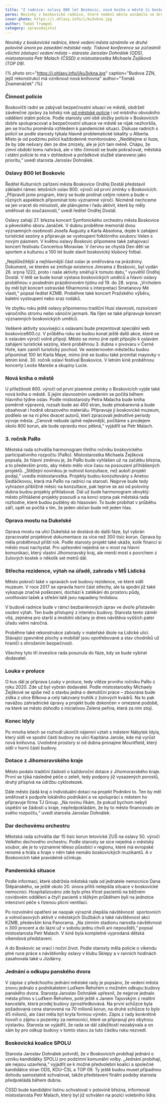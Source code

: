```yaml
---
title: "Z radnice: oslavy 800 let Boskovic, nová kniha o městě či boskovická koalice SPOLU"
perex: Novinky z boskovické radnice, které vedení města oznámilo ve druhé polovině února po zasedání městské rady.
cover-photo: https://i.ohlasy.info/i/ku3vkna.jpg
author: Tomáš Trumpeš
category: zpravodajství
---
```


*Novinky z boskovické radnice, které vedení města oznámilo ve druhé polovině února po zasedání městské rady. Tiskové konference se zúčastnili všichni zástupci vedení města – starosta Jaroslav Dohnálek (ODS), místostarosta Petr Malach (ČSSD) a místostarostka Michaela Žejšková (TOP 09).*

{% photo src="https://i.ohlasy.info/i/ku3vkna.jpg" caption="Budova ZZN, jejíž rekonstrukcí má vzniknout nová knihovna" author="Tomáš Znamenáček" /%}

### Činnost policie

Boskovičtí radní se zabývali bezpečnostní situací ve městě, obdrželi závěrečné zprávy za loňský rok [od městské policie](https://data.ohlasy.info/2022/vyrocni-zprava-mp.pdf) i od místního obvodního oddělení státní policie. Podle starosty umí obě složky policie v Boskovicích dobře spolupracovat a bezpečnostní situace ve městě se nijak nezhoršila, jen se trochu proměnila vzhledem k pandemické situaci. Diskuse radních s policií se podle starosty týkala hlavně problematické lokality u Alberta. Místo je od podzimu policií každodenně monitorováno. „Nedělejme si iluze, že by zde nešvary den ze dne zmizely, ale je jich tam méně. Chápu, že zimní období tomu nahrává, ale v této činnosti se bude pokračovat, městská i státní policie to má v dohledové a pořádkové službě stanoveno jako prioritu,“ uvedl starosta Jaroslav Dohnálek.

### Oslavy 800 let Boskovic

Ředitel Kulturních zařízení města Boskovice Ondřej Dostál představil základní rámec letošních oslav 800. výročí od první zmínky o Boskovicích. „Připravili jsme program, který se bude prolínat celým rokem a bude v různých aspektech připomínat toto významné výročí. Nicméně nechceme se jen vracet do minulosti, ale plánujeme i řadu aktivit, které by měly směřovat do současnosti,“ uvedl ředitel Ondřej Dostál.

Oslavy zahájí 27. března koncert Symfonického orchestru města Boskovice a pěveckého sboru Janáček. V dubnu proběhne memoriál dvou významných osobností Josefa Augusty a Karla Absolona, dojde k zahájení turistické sezóny a připravuje se vystoupení folklórního souboru Velen s novým pásmem. V květnu oslavy Boskovic připomene také zahajovací koncert festivalu Concentus Moraviae. V červnu se chystá Den dětí se sportem a kulturou a 100 let bude slavit boskovický klubový fotbal.

„Nejdůležitější a nejhlavnější část oslav je směřována na prázdniny. Dokument, ve kterém se zmiňuje existence Jimrama z Boskovic, byl vydán 26. srpna 1222, proto i naše aktivity směřují k tomuto datu,“ vysvětlil Ondřej Dostál. V létě se bude konat výstava boskovických umělců a hlavní oslavy proběhnou v posledním prázdninovém týdnu od 19. do 28. srpna. „Vrcholem by měl být koncert ostravské filharmonie s interpretací Smetanovy Mé vlasti,“ popsal ředitel KZMB. Proběhne také koncert Pražského výběru, baletní vystoupení nebo sraz rodáků.

Ve zbytku roku ještě oslavy připomenou tradiční Husí slavnosti, rozsvícení vánočního stromu nebo vánoční jarmark. Na říjen se také připravuje koncert významných boskovických umělců. 

Veškeré aktivity související s oslavami bude prezentovat speciální web boskovice800.cz. V průběhu roku se budou konat ještě další akce, které se k oslavám výročí volně připojí. Město se mimo jiné opět připojilo k oslavám zahájení turistické sezóny, které proběhnou 3. dubna v pivovaru v Černé Hoře, kam zamíří turistický pochod. Ve westernovém městečku budou připomínat 100 let Karla Maye, mimo jiné se budou také promítat mayovky v letním kině. 30. ročník oslaví festival Boskovice. V letním kině proběhnou koncerty Leoše Mareše a skupiny Lucie.

### Nová kniha o městě

U příležitosti 800. výročí od první písemné zmínky o Boskovicích vyjde také nová kniha o městě. S jejím slavnostním uvedením se počítá během hlavního týdne oslav. Podle místostarosty Petra Malacha bude kniha poměrně výpravná, rozsah bude asi 450 stran, bude plnobarevná a bude obsahovat i hodně obrazového materiálu. Připravuje ji boskovické muzeum, podílelo se na ní přes dvacet autorů, kteří zpracovali jednotlivé periody vývoje města. „Cenově nebude úplně nejlevnější, počítáme s prodejem okolo 800 korun, ale bude opravdu moc pěkná,“ vyjádřil se Petr Malach.

### 3\. ročník PaRo

Městská rada schválila harmonogram třetího ročníku boskovického participativního rozpočtu (PaRo). Místostarostka Michaela Žejšková popsala, že hlavní změnou je, že PaRo bude vyhlášen už na začátku března, a to především proto, aby město mělo více času na posouzení přihlášených projektů. „Stěžejní novinkou je nutnost konzultace, než autoři projekt podají,“ uvedla místostarostka. Projekty budou konzultovány s Anetou Sedláčkovou, která má PaRo na radnici na starosti. Nejprve bude tedy vyhrazen přibližně měsíc na konzultace, pak teprve se asi od poloviny dubna budou projekty přihlašovat. Dál už bude harmonogram obvyklý: město přihlášené projekty posoudí a na konci srpna pak městská rada rozhodne, které budou puštěny do hlasování. To bude probíhat v průběhu září, opět se počítá s tím, že jeden občan bude mít jeden hlas. 

### Oprava mostu na Dukelské

Oprava mostu na ulici Dukelská se dostává do další fáze, byl vybrán zpracovatel projektové dokumentace za více než 300 tisíc korun. Oprava by měla proběhnout příští rok. Podle starosty projekt také ukáže, kolik financí si město musí nachystat. Pro upřesnění nejedná se o most na hlavní komunikaci, který vlastní Jihomoravský kraj, ale menší most s povrchem z žulových kostek o několik set metrů dál.

### Střecha rezidence, výtah na úřadě, zahrada v MŠ Lidická

Město pokročí také v opravách své budovy rezidence, ve které sídlí muzeum. V roce 2017 se opravila horní část střechy, ale ta spodní již také vykazuje značné poškození, dochází k zatékání do prostoru půdy, uvolňování tašek a střešní latě jsou napadeny hnilobou.

V budově radnice bude v rámci bezbariérových úprav ve dvoře přistavěn osobní výtah. Ten bude přístupný z interiéru budovy. Starosta tento záměr vítá, zejména pro starší a imobilní občany je dnes návštěva vyšších pater úřadu velmi náročná.

Proběhne také rekonstrukce zahrady v mateřské škole na Lidické ulici. Stávající zpevněné plochy a mobiliář jsou opotřebované a stav chodníků už hraničí s ohrožením bezpečnosti.

Všechny tyto tři investice rada posunula do fáze, kdy se bude vybírat dodavatel.

### Louka v proluce

O kus dál je příprava Louky v proluce, tedy vítěze prvního ročníku PaRo z roku 2020. Zde už byl vybrán dodavatel. Podle místostarostky Michaely Žejškové se spíše než o stavbu jedná o demoliční práce – zbourána bude zídka z ulice Bílkova a celý takzvaný truhlík z žulových kvádrů. Na to pak navážou zahradnické úpravy a projekt bude dokončen v omezené podobě, na které se město dohodlo s iniciativou Zelená peřina, která za ním stojí.

### Konec Idyly

Po mnoha letech se rozhodl ukončit nájemní vztah s městem Nábytek Idyla, který sídlí ve spodní části budovy na ulici Kapitána Jaroše, kde má vyrůst nová knihovna. Uvolněné prostory si od dubna pronajme Mountfield, který sídlí v horní části budovy.

### Dotace z Jihomoravského kraje

Město podalo tradiční žádosti o každoroční dotace z Jihomoravského kraje. První se týká následné péče o zeleň, tedy podpory již vysazených porostů, druhý přispívá na údržbu cyklostezek.

Dále město žádá kraj o individuální dotaci na projekt Podnikni to. Ten by měl směřovat k podpoře lokálního podnikání a ve spolupráci s městem ho připravuje firma TJ Group. „Na rovinu říkám, že pokud bychom nebyli úspěšní se žádostí u kraje, nepředpokládám, že by to město financovalo ze svého rozpočtu,“ uvedl starosta Jaroslav Dohnálek.

### Dar dechovému orchestru

Městská rada schválila dar 15 tisíc korun letovické ZUŠ na oslavy 50. výročí Velkého dechového orchestru. Podle starosty se sice nejedná o městský soubor, ale je to významné těleso působící v regionu, které má evropské renomé a hrála a hraje v něm také nemálo boskovických muzikantů. A v Boskovicích také pravidelně účinkuje.

### Pandemická situace

Podle informací, které obdržela městská rada od jednatele nemocnice Dana Štěpánského, se ještě okolo 20. února příliš nelepšila situace v boskovické nemocnici. Hospitalizováno zde bylo přes třicet pacientů na běžném covidovém oddělení a čtyři pacienti s těžkým průběhem byli na jednotce intenzivní péče s řízenou plicní ventilací.

Po rozvolnění opatření se naopak výrazně zlepšila návštěvnost  sportovních a volnočasových aktivit v městských Službách a také návštěvnost akcí KZMB, především kina Panorama. „Na zimním stadionu narostla návštěvnost o 300 procent a do lázní už v sobotu jednu chvíli ani nepouštěli,“ popsal místostarosta Petr Malach. V kině byla kompletně vyprodaná dětská víkendová představení.

A do Boskovic se vrací i noční život. Podle starosty měla policie o víkendu plné ruce práce s návštěvníky oslavy v klubu Sklepy a v ranních hodinách zasahovala také u Jízdárny.

### Jednání o odkupu panského dvora

V zápise z předchozího jednání městské rady je popsáno, že vedení města znovu jednalo s podnikatelem Luďkem Řehořem o možném odkupu budovy panského dvora. Starosta Jaroslav Dohnálek upřesnil, že nejprve jednalo města přímo s Luďkem Řehořem, poté ještě s Janem Tajovským z realitní kanceláře, která prodej budovy zprostředkovává. Na první schůzce byla požadovaná cena stanovená na 70 milionů korun, na druhé schůzce to bylo 45 milionů, ale část měla být kryta formou výměn. Zápis z rady konkrétně hovoří o zájmu o pozemky za nemocnicí, které se připravují pro obytnou výstavbu. Starosta se vyjádřil, že rada se dál záležitostí nezabývala a on sám by pro odkup budovy v tomto stavu za tuto částku ruku nezvedl.

### Boskovická koalice SPOLU

Starosta Jaroslav Dohnálek potvrdil, že v Boskovicích probíhají jednání o vzniku kandidátky SPOLU pro podzimní komunální volby. „Jednání probíhají, ale nejsou uzavřená,“ vyjádřil se k možné předvolební koalici a společné kandidátce stran ODS, KDU-ČSL a TOP 09. Ty ještě budou muset případnou dohodu samostatně schvalovat, takže představení finální podoby starosta předpokládá během dubna.

ČSSD bude kandidátní listinu schvalovat v polovině března, informoval místostarosta Petr Malach, který byl již schválen na pozici volebního lídra.
